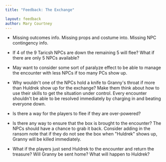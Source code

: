 ```yaml
---
title: "Feedback: The Exchange"

layout: feedback
author: Mary Courtney
---
```


  - Missing outcomes info. Missing props and costume into. Missing NPC contingency info.
  - If 4 of the 9 Taricsh NPCs are down the remaining 5 will flee? What if there are only 5 NPCs available?

  - May want to consider some sort of paralyze effect to be able to manage the encounter with less NPCs if too many PCs show up.

  - Why wouldn't one of the NPCs hold a knife to Granny's throat if more than Huldrek show up for the exchange? Make them think about how to use their skills to get the situation under control. Every encounter shouldn't be able to be resolved immediately by charging in and beating everyone down.

  - Is there a way for the players to flee if they are over-powered?
  - Is there any way to ensure that the box is brought to the encounter? The NPCs should have a chance to grab it back. Consider adding in the ransom note that if they do not see the box when "Huldrek" shows up, Granny will be killed immediately. 
  - What if the players just send Huldrek to the encounter and return the treasure? Will Granny be sent home? What will happen to Huldrek?
